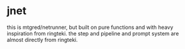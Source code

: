 # jnet

this is mtgred/netrunner, but built on pure functions and with heavy inspiration from
ringteki. the step and pipeline and prompt system are almost directly from ringteki.
